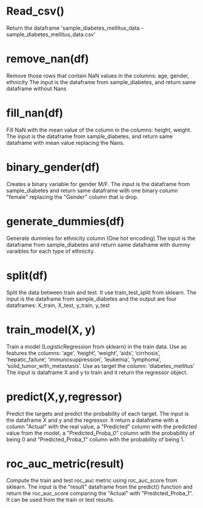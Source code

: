 # Read_csv()

Return the dataframe 'sample_diabetes_mellitus_data - sample_diabetes_mellitus_data.csv'

# remove_nan(df)

Remove those rows that contain NaN values in the columns: age, gender, ethnicity
The input is the dataframe from sample_diabetes, and return same dataframe without Nans

# fill_nan(df)

Fill NaN with the mean value of the column in the columns: height, weight.
The input is the dataframe from sample_diabetes, and return same dataframe with mean value replacing the Nans.

# binary_gender(df)

Creates a binary variable for gender M/F.
The input is the dataframe from sample_diabetes and return same dataframe with one binary column "female" replacing the "Gender" column that is drop.

# generate_dummies(df)

Generate dummies for ethnicity column (One hot encoding)
The input is the dataframe from sample_diabetes and return same dataframe with dummy varaibles for each type of ethnicity.

# split(df)

Split the data between train and test. It use train_test_split from sklearn.
The input is the dataframe from sample_diabetes and the output are four dataframes: X_train, X_test, y_train, y_test

# train_model(X, y)

Train a model (LogisticRegression from sklearn) in the train data. Use as features the columns: ‘age’, ‘height’, ‘weight’, ‘aids’, ‘cirrhosis’, ‘hepatic_failure’,
‘immunosuppression’, ‘leukemia’, ‘lymphoma’, ‘solid_tumor_with_metastasis’. Use as target the column: ‘diabetes_mellitus’
The input is dataframe X and y to train and it return the regressor object.

# predict(X,y,regressor)

Predict the targets and predict the probability of each target.
The input is the dataframe X and y and the regressor. It return a dataframe with a column "Actual" with the real value, a "Predicted" column with the predicted value from the model, 
a "Predicted_Proba_0" column with the probability of being 0 and "Predicted_Proba_1" column with the probability of being 1.

# roc_auc_metric(result)

Compute the train and test roc_auc metric using roc_auc_score from sklearn.
The input is the "result" dataframe from the predict() function and return the roc_auc_score comparing the "Actual" with "Predicted_Proba_1". 
It can be used from the train or test results.